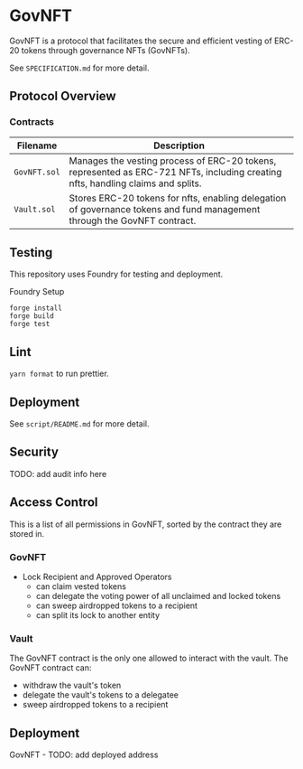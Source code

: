 # GovNFT

GovNFT is a protocol that facilitates the secure and efficient vesting of ERC-20 tokens through governance NFTs (GovNFTs).

See `SPECIFICATION.md` for more detail.

## Protocol Overview

### Contracts

| Filename     | Description                                                                                                                     |
| ------------ | ------------------------------------------------------------------------------------------------------------------------------- |
| `GovNFT.sol` | Manages the vesting process of ERC-20 tokens, represented as ERC-721 NFTs, including creating nfts, handling claims and splits. |
| `Vault.sol`  | Stores ERC-20 tokens for nfts, enabling delegation of governance tokens and fund management through the GovNFT contract.        |

## Testing

This repository uses Foundry for testing and deployment.

Foundry Setup

```
forge install
forge build
forge test
```

## Lint

`yarn format` to run prettier.

## Deployment

See `script/README.md` for more detail.

## Security

TODO: add audit info here

## Access Control

This is a list of all permissions in GovNFT, sorted by the contract they are stored in.

### GovNFT

- Lock Recipient and Approved Operators
  - can claim vested tokens
  - can delegate the voting power of all unclaimed and locked tokens
  - can sweep airdropped tokens to a recipient
  - can split its lock to another entity

### Vault

The GovNFT contract is the only one allowed to interact with the vault.
The GovNFT contract can:

- withdraw the vault's token
- delegate the vault's tokens to a delegatee
- sweep airdropped tokens to a recipient

## Deployment

GovNFT - TODO: add deployed address
